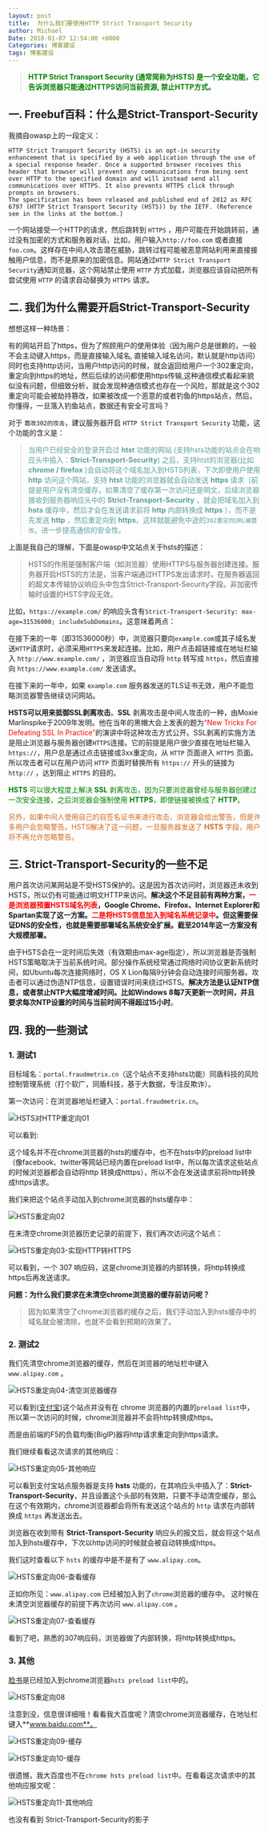 ```yaml
---
layout: post
title:  为什么我们要使用HTTP Strict Transport Security
author: Michael
Date: 2018-01-07 12:54:00 +8000
Categories: 博客建设
tags: 博客建设
---
```


> <font color='green'>**HTTP Strict Transport Security (通常简称为HSTS) 是一个安全功能，它告诉浏览器只能通过HTTPS访问当前资源, 禁止HTTP方式。**</font>

## 一. Freebuf百科：什么是Strict-Transport-Security

我摘自owasp上的一段定义：

```text
HTTP Strict Transport Security (HSTS) is an opt-in security enhancement that is specified by a web application through the use of a special response header. Once a supported browser receives this header that browser will prevent any communications from being sent over HTTP to the specified domain and will instead send all communications over HTTPS. It also prevents HTTPS click through prompts on browsers.
The specification has been released and published end of 2012 as RFC 6797 (HTTP Strict Transport Security (HSTS)) by the IETF. (Reference see in the links at the bottom.)
```

一个网站接受一个HTTP的请求，然后跳转到 `HTTPS` ，用户可能在开始跳转前，通过没有加密的方式和服务器对话，比如，用户输入`http://foo.com` 或者直接 `foo.com`。这样存在中间人攻击潜在威胁，跳转过程可能被恶意网站利用来直接接触用户信息，而不是原来的加密信息。网站通过`HTTP Strict Transport Security`通知浏览器，这个网站禁止使用 `HTTP` 方式加载，浏览器应该自动把所有尝试使用 `HTTP` 的请求自动替换为 `HTTPS` 请求。

## 二. 我们为什么需要开启Strict-Transport-Security  

想想这样一种场景：

有的网站开启了https，但为了照顾用户的使用体验（因为用户总是很赖的，一般不会主动键入https，而是直接输入域名, 直接输入域名访问，默认就是http访问）同时也支持http访问，当用户http访问的时候，就会返回给用户一个302重定向，重定向到https的地址，然后后续的访问都使用https传输,这种通信模式看起来貌似没有问题，但细致分析，就会发现种通信模式也存在一个风险，那就是这个302重定向可能会被劫持篡改，如果被改成一个恶意的或者钓鱼的https站点，然后，你懂得，一旦落入钓鱼站点，数据还有安全可言吗？

对于 `篡改302的攻击`，建议服务器开启 `HTTP Strict Transport Security` 功能，这个功能的含义是：

><font color='CadetBlue'>当用户已经安全的登录开启过 **htst** 功能的网站 (支持hsts功能的站点会在响应头中插入：**Strict-Transport-Security**) 之后，支持htst的浏览器(比如 **chrome / firefox** )会自动将这个域名加入到HSTS列表，下次即使用户使用 **http** 访问这个网站，支持 **htst** 功能的浏览器就会自动发送 **https** 请求（前提是用户没有清空缓存，如果清空了缓存第一次访问还是明文，后续浏览器接收到服务器响应头中的 **Strict-Transport-Security** ，就会把域名加入到 **hsts** 缓存中，然后才会在发送请求前将 **http** 内部转换成 **https** ），而不是先发送 **http** ，然后重定向到 **https**，这样就能避免中途的`302重定向URL被篡改`。进一步提高通信的安全性。</font>

上面是我自己的理解，下面是owasp中文站点关于hsts的描述：

>HSTS的作用是强制客户端（如浏览器）使用HTTPS与服务器创建连接。服务器开启HSTS的方法是，当客户端通过HTTPS发出请求时，在服务器返回的超文本传输协议响应头中包含Strict-Transport-Security字段。非加密传输时设置的HSTS字段无效。

比如，`https://example.com/` 的响应头含有`Strict-Transport-Security: max-age=31536000; includeSubDomains`。这意味着两点：

在接下来的一年（即31536000秒）中，浏览器只要向`example.com`或其子域名发送`HTTP`请求时，必须采用`HTTPS`来发起连接。比如，用户点击超链接或在地址栏输入 `http://www.example.com/` ，浏览器应当自动将 `http` 转写成 `https`，然后直接向 `https://www.example.com/` 发送请求。

在接下来的一年中，如果 `example.com` 服务器发送的TLS证书无效，用户不能忽略浏览器警告继续访问网站。

**HSTS可以用来抵御SSL剥离攻击**。**SSL** 剥离攻击是中间人攻击的一种，由Moxie Marlinspike于2009年发明。他在当年的黑帽大会上发表的题为<font color='red'>“New Tricks For Defeating SSL In Practice”</font>的演讲中将这种攻击方式公开。SSL剥离的实施方法是阻止浏览器与服务器创建`HTTPS`连接。它的前提是用户很少直接在地址栏输入`https://`，用户总是通过点击链接或3xx重定向，从 `HTTP` 页面进入 `HTTPS` 页面。所以攻击者可以在用户访问 `HTTP` 页面时替换所有 `https://` 开头的链接为 `http://` ，达到阻止 `HTTPS` 的目的。

<font color='green'>**HSTS** 可以很大程度上解决 **SSL** 剥离攻击，因为只要浏览器曾经与服务器创建过一次安全连接，之后浏览器会强制使用 **HTTPS**，即使链接被换成了 **HTTP**。</font>

<font color='Chocolate'>另外，如果中间人使用自己的自签名证书来进行攻击，浏览器会给出警告，但是许多用户会忽略警告。HSTS解决了这一问题，一旦服务器发送了 **HSTS** 字段，用户将不再允许忽略警告。</font>

## 三. Strict-Transport-Security的一些不足

用户首次访问某网站是不受HSTS保护的。这是因为首次访问时，浏览器还未收到HSTS，所以仍有可能通过明文HTTP来访问。**解决这个不足目前有两种方案，<font color='red'>一是浏览器预置HSTS域名列表</font>，Google Chrome、Firefox、Internet Explorer和Spartan实现了这一方案。<font color='red'>二是将HSTS信息加入到域名系统记录中</font>。但这需要保证DNS的安全性，也就是需要部署域名系统安全扩展。截至2014年这一方案没有大规模部署。**

由于HSTS会在一定时间后失效（有效期由max-age指定），所以浏览器是否强制HSTS策略取决于当前系统时间。部分操作系统经常通过网络时间协议更新系统时间，如Ubuntu每次连接网络时，OS X Lion每隔9分钟会自动连接时间服务器。攻击者可以通过伪造NTP信息，设置错误时间来绕过HSTS。**解决方法是认证NTP信息，或者禁止NTP大幅度增减时间。比如Windows 8每7天更新一次时间，并且要求每次NTP设置的时间与当前时间不得超过15小时**。


## 四. 我的一些测试

### 1. 测试1

目标域名：`portal.fraudmetrix.cn`（这个站点不支持hsts功能）同盾科技的风险控制管理系统（打个软广，同盾科技，基于大数据，专注反欺诈）。

第一次访问：在浏览器地址栏键入：`portal.fraudmetrix.cn`。

![HSTS对HTTP重定向01](http://upload-images.jianshu.io/upload_images/563374-ef977e0276e6c9f9.png?imageMogr2/auto-orient/strip%7CimageView2/2/w/1240)

可以看到:

这个域名并不在chrome浏览器的hsts的缓存中，也不在hsts中的preload list中（像facebook、twitter等网站已经内置在preload list中，所以每次请求这些站点的时候浏览器都会自动将http 转换成htttps），所以不会在发送请求前将http转换成https请求。

我们来把这个站点手动加入到chrome浏览器的hsts缓存中：

![HSTS重定向02](http://upload-images.jianshu.io/upload_images/563374-3dbfbf797107dea7.png?imageMogr2/auto-orient/strip%7CimageView2/2/w/1240)

在未清空chrome浏览器历史记录的前提下，我们再次访问这个站点：

![HSTS重定向03-实现HTTP转HTTPS](http://upload-images.jianshu.io/upload_images/563374-3d792ee90f9b5492.png?imageMogr2/auto-orient/strip%7CimageView2/2/w/1240)

可以看到，一个 307 响应码，这是chrome浏览器的内部转换，将http转换成https后再发送请求。

**问题：为什么我们要求在未清空chrome浏览器的缓存前访问呢？**

>因为如果清空了chrome浏览器的缓存之后，我们手动加入到hsts缓存中的域名就会被清除，也就不会看到预期的效果了。

### 2. 测试2

我们先清空chrome浏览器的缓存，然后在浏览器的地址栏中键入 `www.alipay.com` 。

![HSTS重定向04-清空浏览器缓存](http://upload-images.jianshu.io/upload_images/563374-b9235b87c7bef26e.png?imageMogr2/auto-orient/strip%7CimageView2/2/w/1240)

可以看到([支付宝](www.alipay.com))这个站点并没有在 chrome 浏览器的内置的`preload list`中，所以第一次访问的时候，chrome浏览器并不会将http转换成https。

而是由前端的F5的负载均衡(BigIP)器将http请求重定向到https请求。

我们继续看看这次请求的其他响应：

![HSTS重定向05-其他响应](http://upload-images.jianshu.io/upload_images/563374-6fe28e4cd6d6f06d.png?imageMogr2/auto-orient/strip%7CimageView2/2/w/1240)

可以看到支付宝站点服务器是支持 **hsts** 功能的，在其响应头中插入了：**Strict-Transport-Security**，并且设置这个头部的有效期，只要不手动清空缓存，那么在这个有效期内，chrome浏览器都会将所有发送这个站点的 `http` 请求在内部转换成 `https` 再发送出去。

浏览器在收到带有 **Strict-Transport-Security** 响应头的报文后，就会将这个站点加入到hsts缓存中，下次以http访问的时候就会被自动转换成https。

我们这时查看以下 `hsts` 的缓存中是不是有了 `www.alipay.com`。

![HSTS重定向06-查看缓存](http://upload-images.jianshu.io/upload_images/563374-e4572155e1e99cf5.png?imageMogr2/auto-orient/strip%7CimageView2/2/w/1240)

正如你所见：`www.alipay.com` 已经被加入到了`chrome`浏览器的缓存中。
这时候在未清空浏览器缓存的前提下再次访问 `www.alipay.com` 。

![HSTS重定向07-查看缓存](http://upload-images.jianshu.io/upload_images/563374-a8d018c0696648f5.png?imageMogr2/auto-orient/strip%7CimageView2/2/w/1240)

看到了吧，熟悉的307响应码，浏览器做了内部转换，将http转换成https。

### 3. 其他 

[脸书](www.facebook.com)是已经加入到chrome浏览器`hsts preload list`中的。

![HSTS重定向08](http://upload-images.jianshu.io/upload_images/563374-d2071a78afaa8f8d.png?imageMogr2/auto-orient/strip%7CimageView2/2/w/1240)

注意到没，信息很详细哦！看看我大百度呢？清空chrome浏览器缓存，在地址栏键入**www.baidu.com**。

![HSTS重定向09-缓存](http://upload-images.jianshu.io/upload_images/563374-dc7024a9f47077b5.png?imageMogr2/auto-orient/strip%7CimageView2/2/w/1240)

![HSTS重定向10-缓存](http://upload-images.jianshu.io/upload_images/563374-ba1cca935dc9e17e.png?imageMogr2/auto-orient/strip%7CimageView2/2/w/1240)

很遗憾，我大百度也不在`chrome hsts preload list`中。在看看这次请求中的其他响应报文呢：

![HSTS重定向11-其他响应](http://upload-images.jianshu.io/upload_images/563374-866c5b80e1e5c627.png?imageMogr2/auto-orient/strip%7CimageView2/2/w/1240)

也没有看到 Strict-Transport-Security的影子

